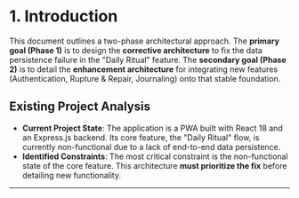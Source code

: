 # **1. Introduction**

This document outlines a two-phase architectural approach. The **primary goal (Phase 1)** is to design the **corrective architecture** to fix the data persistence failure in the "Daily Ritual" feature. The **secondary goal (Phase 2)** is to detail the **enhancement architecture** for integrating new features (Authentication, Rupture & Repair, Journaling) onto that stable foundation.

## **Existing Project Analysis**

* **Current Project State**: The application is a PWA built with React 18 and an Express.js backend. Its core feature, the "Daily Ritual" flow, is currently non-functional due to a lack of end-to-end data persistence.
* **Identified Constraints**: The most critical constraint is the non-functional state of the core feature. This architecture **must prioritize the fix** before detailing new functionality.

---
